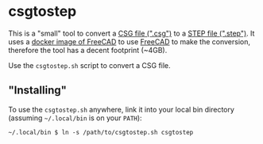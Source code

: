 # csgtostep

This is a "small" tool to convert a [CSG file (".csg")](https://en.wikipedia.org/wiki/Constructive_solid_geometry) to a [STEP file (".step")](https://en.wikipedia.org/wiki/ISO_10303-21). It uses a [docker image of FreeCAD](https://hub.docker.com/r/amrit3701/freecad-cli) to use [FreeCAD](https://www.freecadweb.org) to make the conversion, therefore the tool has a decent footprint (~4GB).

Use the `csgtostep.sh` script to convert a CSG file.

## "Installing"

To use the `csgtostep.sh` anywhere, link it into your local bin directory (assuming `~/.local/bin` is on your `PATH`):

```
~/.local/bin $ ln -s /path/to/csgtostep.sh csgtostep
```
